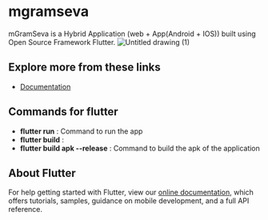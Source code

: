 # mgramseva

mGramSeva is a Hybrid Application (web + App(Android + IOS)) built using Open Source  Framework  Flutter.
![Untitled drawing (1)](https://user-images.githubusercontent.com/85437265/134897960-447a559e-b1f5-4362-abd2-861547c3eef2.png)


## Explore more from these links
- [Documentation](https://digit-discuss.atlassian.net/wiki/spaces/DD/pages/1916207133/mGramSeva+UI)

## Commands for flutter
- **flutter run** : Command to run the app 
- **flutter build** : 
- **flutter build apk --release** : Command to build the apk of the application

## About Flutter
For help getting started with Flutter, view our
[online documentation](https://flutter.dev/docs), which offers tutorials,
samples, guidance on mobile development, and a full API reference.
